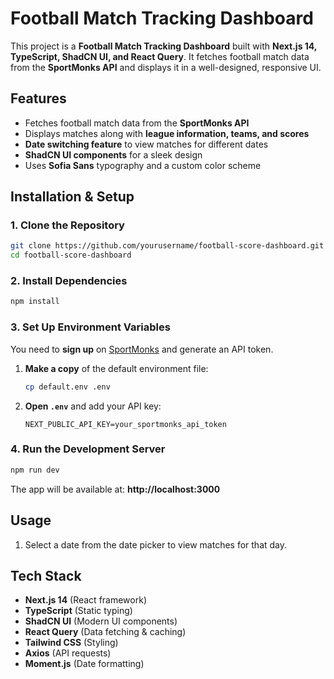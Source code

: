 # Football Match Tracking Dashboard

This project is a **Football Match Tracking Dashboard** built with **Next.js 14, TypeScript, ShadCN UI, and React Query**. It fetches football match data from the **SportMonks API** and displays it in a well-designed, responsive UI.

## **Features**
- Fetches football match data from the **SportMonks API**
- Displays matches along with **league information, teams, and scores**
- **Date switching feature** to view matches for different dates
- **ShadCN UI components** for a sleek design
- Uses **Sofia Sans** typography and a custom color scheme

## **Installation & Setup**
### **1. Clone the Repository**
```sh
git clone https://github.com/yourusername/football-score-dashboard.git
cd football-score-dashboard
```

### **2. Install Dependencies**
```sh
npm install
```

### **3. Set Up Environment Variables**
You need to **sign up** on [SportMonks](https://www.sportmonks.com/) and generate an API token.

1. **Make a copy** of the default environment file:
   ```sh
   cp default.env .env
   ```
2. **Open `.env`** and add your API key:
   ```env
   NEXT_PUBLIC_API_KEY=your_sportmonks_api_token
   ```

### **4. Run the Development Server**
```sh
npm run dev
```

The app will be available at: **http://localhost:3000**

## **Usage**
1. Select a date from the date picker to view matches for that day.


## **Tech Stack**
- **Next.js 14** (React framework)
- **TypeScript** (Static typing)
- **ShadCN UI** (Modern UI components)
- **React Query** (Data fetching & caching)
- **Tailwind CSS** (Styling)
- **Axios** (API requests)
- **Moment.js** (Date formatting)

